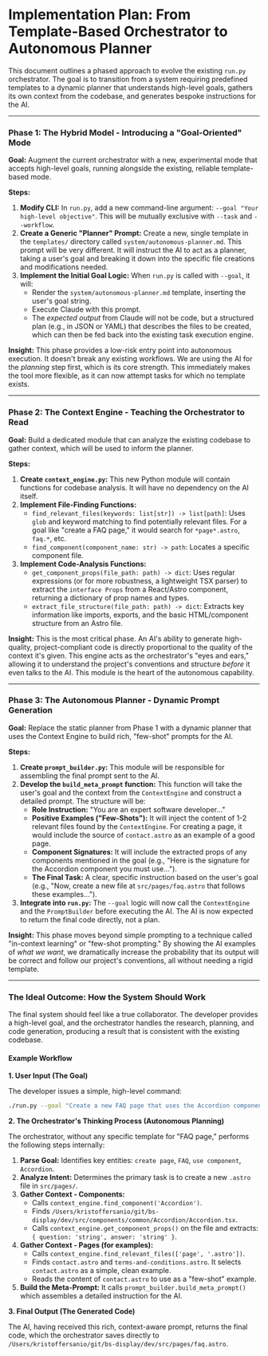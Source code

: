 # Implementation Plan: From Template-Based Orchestrator to Autonomous Planner

This document outlines a phased approach to evolve the existing `run.py` orchestrator. The goal is to transition from a system requiring predefined templates to a dynamic planner that understands high-level goals, gathers its own context from the codebase, and generates bespoke instructions for the AI.

---

### **Phase 1: The Hybrid Model - Introducing a "Goal-Oriented" Mode**

**Goal:** Augment the current orchestrator with a new, experimental mode that accepts high-level goals, running alongside the existing, reliable template-based mode.

**Steps:**

1.  **Modify CLI:** In `run.py`, add a new command-line argument: `--goal "Your high-level objective"`. This will be mutually exclusive with `--task` and `--workflow`.
2.  **Create a Generic "Planner" Prompt:** Create a new, single template in the `templates/` directory called `system/autonomous-planner.md`. This prompt will be very different. It will instruct the AI to act as a planner, taking a user's goal and breaking it down into the specific file creations and modifications needed.
3.  **Implement the Initial Goal Logic:** When `run.py` is called with `--goal`, it will:
    *   Render the `system/autonomous-planner.md` template, inserting the user's goal string.
    *   Execute Claude with this prompt.
    *   The *expected output* from Claude will not be code, but a structured plan (e.g., in JSON or YAML) that describes the files to be created, which can then be fed back into the existing task execution engine.

**Insight:** This phase provides a low-risk entry point into autonomous execution. It doesn't break any existing workflows. We are using the AI for the *planning* step first, which is its core strength. This immediately makes the tool more flexible, as it can now attempt tasks for which no template exists.

---

### **Phase 2: The Context Engine - Teaching the Orchestrator to Read**

**Goal:** Build a dedicated module that can analyze the existing codebase to gather context, which will be used to inform the planner.

**Steps:**

1.  **Create `context_engine.py`:** This new Python module will contain functions for codebase analysis. It will have no dependency on the AI itself.
2.  **Implement File-Finding Functions:**
    *   `find_relevant_files(keywords: list[str]) -> list[path]`: Uses `glob` and keyword matching to find potentially relevant files. For a goal like "create a FAQ page," it would search for `*page*.astro`, `faq.*`, etc.
    *   `find_component(component_name: str) -> path`: Locates a specific component file.
3.  **Implement Code-Analysis Functions:**
    *   `get_component_props(file_path: path) -> dict`: Uses regular expressions (or for more robustness, a lightweight TSX parser) to extract the `interface Props` from a React/Astro component, returning a dictionary of prop names and types.
    *   `extract_file_structure(file_path: path) -> dict`: Extracts key information like imports, exports, and the basic HTML/component structure from an Astro file.

**Insight:** This is the most critical phase. An AI's ability to generate high-quality, project-compliant code is directly proportional to the quality of the context it's given. This engine acts as the orchestrator's "eyes and ears," allowing it to understand the project's conventions and structure *before* it even talks to the AI. This module is the heart of the autonomous capability.

---

### **Phase 3: The Autonomous Planner - Dynamic Prompt Generation**

**Goal:** Replace the static planner from Phase 1 with a dynamic planner that uses the Context Engine to build rich, "few-shot" prompts for the AI.

**Steps:**

1.  **Create `prompt_builder.py`:** This module will be responsible for assembling the final prompt sent to the AI.
2.  **Develop the `build_meta_prompt` function:** This function will take the user's goal and the context from the `ContextEngine` and construct a detailed prompt. The structure will be:
    *   **Role Instruction:** "You are an expert software developer..."
    *   **Positive Examples ("Few-Shots"):** It will inject the content of 1-2 relevant files found by the `ContextEngine`. For creating a page, it would include the source of `contact.astro` as an example of a good page.
    *   **Component Signatures:** It will include the extracted props of any components mentioned in the goal (e.g., "Here is the signature for the Accordion component you must use...").
    *   **The Final Task:** A clear, specific instruction based on the user's goal (e.g., "Now, create a new file at `src/pages/faq.astro` that follows these examples...").
3.  **Integrate into `run.py`:** The `--goal` logic will now call the `ContextEngine` and the `PromptBuilder` before executing the AI. The AI is now expected to return the final code directly, not a plan.

**Insight:** This phase moves beyond simple prompting to a technique called "in-context learning" or "few-shot prompting." By showing the AI examples of *what we want*, we dramatically increase the probability that its output will be correct and follow our project's conventions, all without needing a rigid template.

---

### **The Ideal Outcome: How the System Should Work**

The final system should feel like a true collaborator. The developer provides a high-level goal, and the orchestrator handles the research, planning, and code generation, producing a result that is consistent with the existing codebase.

#### **Example Workflow**

**1. User Input (The Goal)**

The developer issues a simple, high-level command:

```bash
./run.py --goal "Create a new FAQ page that uses the Accordion component to display questions and answers."
```

**2. The Orchestrator's Thinking Process (Autonomous Planning)**

The orchestrator, without any specific template for "FAQ page," performs the following steps internally:

1.  **Parse Goal:** Identifies key entities: `create page`, `FAQ`, `use component`, `Accordion`.
2.  **Analyze Intent:** Determines the primary task is to create a new `.astro` file in `src/pages/`.
3.  **Gather Context - Components:**
    *   Calls `context_engine.find_component('Accordion')`.
    *   Finds `/Users/kristoffersanio/git/bs-display/dev/src/components/common/Accordion/Accordion.tsx`.
    *   Calls `context_engine.get_component_props()` on the file and extracts: `{ question: 'string', answer: 'string' }`.
4.  **Gather Context - Pages (for examples):**
    *   Calls `context_engine.find_relevant_files(['page', '.astro'])`.
    *   Finds `contact.astro` and `terms-and-conditions.astro`. It selects `contact.astro` as a simple, clean example.
    *   Reads the content of `contact.astro` to use as a "few-shot" example.
5.  **Build the Meta-Prompt:** It calls `prompt_builder.build_meta_prompt()` which assembles a detailed instruction for the AI.

**3. Final Output (The Generated Code)**

The AI, having received this rich, context-aware prompt, returns the final code, which the orchestrator saves directly to `/Users/kristoffersanio/git/bs-display/dev/src/pages/faq.astro`.
